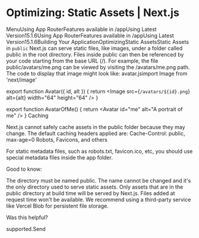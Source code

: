 # Optimizing: Static Assets | Next.js

<p>MenuUsing App RouterFeatures available in /appUsing Latest Version15.1.6Using App RouterFeatures available in /appUsing Latest Version15.1.6Building Your ApplicationOptimizingStatic AssetsStatic Assets in <code>public</code>
Next.js can serve static files, like images, under a folder called public in the root directory. Files inside public can then be referenced by your code starting from the base URL (/).
For example, the file public/avatars/me.png can be viewed by visiting the /avatars/me.png path. The code to display that image might look like:
avatar.jsimport Image from 'next/image'</p>
<p>export function Avatar({ id, alt }) {
return &lt;Image src={<code>/avatars/${id}.png</code>} alt={alt} width=&quot;64&quot; height=&quot;64&quot; /&gt;
}</p>
<p>export function AvatarOfMe() {
return &lt;Avatar id=&quot;me&quot; alt=&quot;A portrait of me&quot; /&gt;
}
Caching</p>
<p>Next.js cannot safely cache assets in the public folder because they may change. The default caching headers applied are:
Cache-Control: public, max-age=0
Robots, Favicons, and others</p>
<p>For static metadata files, such as robots.txt, favicon.ico, etc, you should use special metadata files inside the app folder.</p>
<p>Good to know:</p>
<p>The directory must be named public. The name cannot be changed and it's the only directory used to serve static assets.
Only assets that are in the public directory at build time will be served by Next.js. Files added at request time won't be available. We recommend using a third-party service like Vercel Blob for persistent file storage.</p>
<p>Was this helpful?</p>
<p>supported.Send</p>
